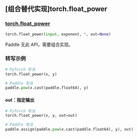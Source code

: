 ## [组合替代实现]torch.float_power

### [torch.float_power](https://pytorch.org/docs/stable/generated/torch.float_power.html#torch-float-power)

```python
torch.float_power(input, exponent, *, out=None)
```

Paddle 无此 API，需要组合实现。

### 转写示例

```python
# PyTorch 写法
torch.float_power(x, y)

# Paddle 写法
paddle.pow(x.cast(paddle.float64), y)
```

#### out：指定输出

```python
# PyTorch 写法
torch.float_power(x, y, out=out)

# Paddle 写法
paddle.assign(paddle.pow(x.cast(paddle.float64), y), out)
```
